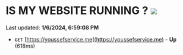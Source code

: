 # IS MY WEBSITE RUNNING ? [![](https://img.shields.io/static/v1?label=Sponsor&message=%E2%9D%A4&logo=GitHub&color=%23fe8e86)](https://github.com/sponsors/<username>)

Last updated: **1/6/2024, 6:59:08 PM**

- `GET` [https://youssefservice.me](https://youssefservice.me) - **Up** (618ms)
